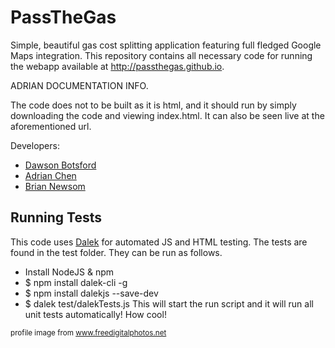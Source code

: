 PassTheGas
==========
Simple, beautiful gas cost splitting application featuring full fledged Google Maps integration.  This repository contains all necessary
code for running the webapp available at http://passthegas.github.io. 

ADRIAN DOCUMENTATION INFO.

The code does not to be built as it is html, and it should run by simply downloading the code and viewing index.html.  It can
also be seen live at the aforementioned url.

Developers: 
* [Dawson Botsford](https://github.com/dawsonbotsford) 
* [Adrian Chen](https://github.com/adrian-chen)
* [Brian Newsom](https://github.com/BrianNewsom)


## Running Tests
This code uses [Dalek](http://dalekjs.com/) for automated JS and HTML testing.  The tests are found in the test folder.  They can be run as follows.
* Install NodeJS & npm
* $ npm install dalek-cli -g
* $ npm install dalekjs --save-dev
* $ dalek test/dalekTests.js
This will start the run script and it will run all unit tests automatically! How cool!

<sup> profile image from www.freedigitalphotos.net </sup>
